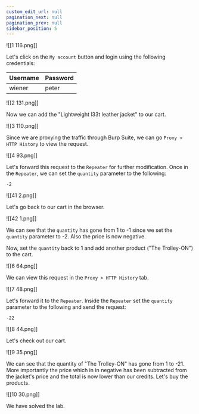 ```yaml
---
custom_edit_url: null
pagination_next: null
pagination_prev: null
sidebar_position: 5
---
```


![[1 116.png]]

Let's click on the `My account` button and login using the following credentials:

| Username | Password |
| -------- | -------- |
| wiener         | peter         |


![[2 131.png]]

Now we can add the "Lightweight l33t leather jacket" to our cart.

![[3 110.png]]

Since we are proxying the traffic through Burp Suite, we can go `Proxy > HTTP History` to view the request.

![[4 93.png]]

Let's forward this request to the `Repeater` for further modification.
Once in the `Repeater`, we can set the `quantity` parameter to the following:
```
-2
```

![[41 2.png]]

Let's go back to our cart in the browser.

![[42 1.png]]

We can see that the `quantity` has gone from 1 to -1 since we set the `quantity` parameter to -2. Also the price is now negative.

Now, set the `quantity` back to 1 and add another product ("The Trolley-ON") to the cart.

![[6 64.png]]

We can view this request in the `Proxy > HTTP History` tab.

![[7 48.png]]

Let's forward it to the `Repeater`.
Inside the `Repeater` set the `quantity` parameter to the following and send the request:

```
-22
```

![[8 44.png]]

Let's check out our cart.

![[9 35.png]]

We can see that the quantity of "The Trolley-ON" has gone from 1 to -21.
More importantly the price which in in negative has been subtracted from the jacket's price and the total is now lower than our credits.
Let's buy the products.

![[10 30.png]]

We have solved the lab.
